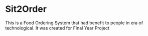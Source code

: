 # Sit2Order
This is a Food Ordering System that had benefit to people in era of technological. It was created for Final Year Project
